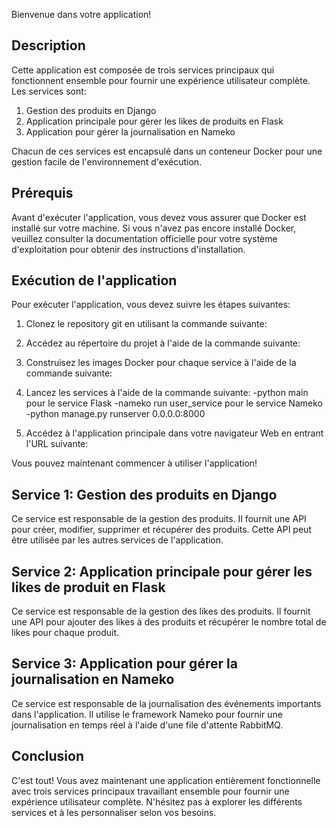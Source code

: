 Bienvenue dans votre application!

## Description

Cette application est composée de trois services principaux qui fonctionnent ensemble pour fournir une expérience utilisateur complète. Les services sont:

1. Gestion des produits en Django
2. Application principale pour gérer les likes de produits en Flask
3. Application pour gérer la journalisation en Nameko

Chacun de ces services est encapsulé dans un conteneur Docker pour une gestion facile de l'environnement d'exécution.

## Prérequis

Avant d'exécuter l'application, vous devez vous assurer que Docker est installé sur votre machine. Si vous n'avez pas encore installé Docker, veuillez consulter la documentation officielle pour votre système d'exploitation pour obtenir des instructions d'installation.

## Exécution de l'application

Pour exécuter l'application, vous devez suivre les étapes suivantes:

1. Clonez le repository git en utilisant la commande suivante:


2. Accédez au répertoire du projet à l'aide de la commande suivante:


3. Construisez les images Docker pour chaque service à l'aide de la commande suivante:


4. Lancez les services à l'aide de la commande suivante:
-python main pour le service Flask
-nameko run user_service pour le service Nameko
-python manage.py runserver 0.0.0.0:8000


5. Accédez à l'application principale dans votre navigateur Web en entrant l'URL suivante:


Vous pouvez maintenant commencer à utiliser l'application!

## Service 1: Gestion des produits en Django

Ce service est responsable de la gestion des produits. Il fournit une API pour créer, modifier, supprimer et récupérer des produits. Cette API peut être utilisée par les autres services de l'application.

## Service 2: Application principale pour gérer les likes de produit en Flask

Ce service est responsable de la gestion des likes des produits. Il fournit une API pour ajouter des likes à des produits et récupérer le nombre total de likes pour chaque produit.

## Service 3: Application pour gérer la journalisation en Nameko

Ce service est responsable de la journalisation des événements importants dans l'application. Il utilise le framework Nameko pour fournir une journalisation en temps réel à l'aide d'une file d'attente RabbitMQ.

## Conclusion

C'est tout! Vous avez maintenant une application entièrement fonctionnelle avec trois services principaux travaillant ensemble pour fournir une expérience utilisateur complète. N'hésitez pas à explorer les différents services et à les personnaliser selon vos besoins.
